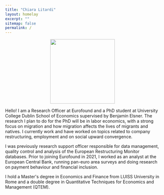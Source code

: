 ```yaml
---
title: "Chiara Litardi"
layout: homelay
excerpt: ""
sitemap: false
permalink: /
---
```


<div style="text-align: center;">
<img src="{{ site.url }}{{ site.baseurl }}/assets/images/profile.jpeg" style="width: 210px">
</div>
</div>

Hello! I am a Research Officer at Eurofound and a PhD student at University College Dublin School of Economics supervised by Benjamin Elsner. The research I plan to do for the PhD will be in labor economics, with a strong focus on migration and how migration affects the lives of migrants and natives. I currently work and have worked on topics related to company restructuring, employment and on social upward convergence. 

I was previously research support officer responsible for data management, quality control and analysis of the European Restructuring Monitor databases. Prior to joining Eurofound in 2021, I worked as an analyst at the European Central Bank, running pan-euro area surveys and doing research on payment behaviour and financial inclusion. 

I hold a Master's degree in Economics and Finance from LUISS University in Rome and a double degree in Quantitative Techniques for Economics and Management (QTEM).
